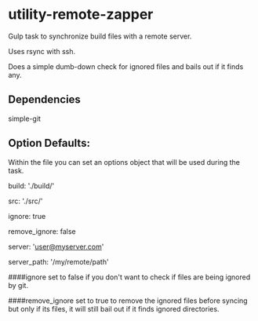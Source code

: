# utility-remote-zapper
Gulp task to synchronize build files with a remote server.

Uses rsync with ssh.

Does a simple dumb-down check for ignored files and bails out if it finds any.

## Dependencies
simple-git

## Option Defaults:
Within the file you can set an options object that will be used during the task.

build: './build/'

src: './src/'

ignore: true

remove_ignore: false

server: 'user@myserver.com'

server_path: '/my/remote/path'


####ignore
set to false if you don't want to check if files are being ignored by git.

####remove_ignore
set to true to remove the ignored files before syncing but only if its files, it will still bail out if it finds ignored directories.


